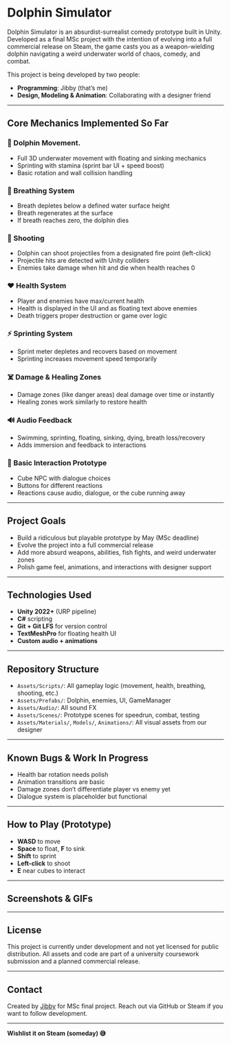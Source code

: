 # Dolphin Simulator

Dolphin Simulator is an absurdist-surrealist comedy prototype built in Unity. Developed as a final MSc project with the intention of evolving into a full commercial release on Steam, the game casts you as a weapon-wielding dolphin navigating a weird underwater world of chaos, comedy, and combat.

This project is being developed by two people:
- **Programming**: Jibby (that’s me)
- **Design, Modeling & Animation**: Collaborating with a designer friend

---

## Core Mechanics Implemented So Far

### 🐬 Dolphin Movement.
- Full 3D underwater movement with floating and sinking mechanics
- Sprinting with stamina (sprint bar UI + speed boost)
- Basic rotation and wall collision handling

### 🌊 Breathing System
- Breath depletes below a defined water surface height
- Breath regenerates at the surface
- If breath reaches zero, the dolphin dies

### 🚀 Shooting
- Dolphin can shoot projectiles from a designated fire point (left-click)
- Projectile hits are detected with Unity colliders
- Enemies take damage when hit and die when health reaches 0

### ❤️ Health System
- Player and enemies have max/current health
- Health is displayed in the UI and as floating text above enemies
- Death triggers proper destruction or game over logic

### ⚡ Sprinting System
- Sprint meter depletes and recovers based on movement
- Sprinting increases movement speed temporarily

### ☠️ Damage & Healing Zones
- Damage zones (like danger areas) deal damage over time or instantly
- Healing zones work similarly to restore health

### 🔊 Audio Feedback
- Swimming, sprinting, floating, sinking, dying, breath loss/recovery
- Adds immersion and feedback to interactions

### 💬 Basic Interaction Prototype
- Cube NPC with dialogue choices
- Buttons for different reactions
- Reactions cause audio, dialogue, or the cube running away

---

## Project Goals

- Build a ridiculous but playable prototype by May (MSc deadline)
- Evolve the project into a full commercial release
- Add more absurd weapons, abilities, fish fights, and weird underwater zones
- Polish game feel, animations, and interactions with designer support

---

## Technologies Used
- **Unity 2022+** (URP pipeline)
- **C#** scripting
- **Git + Git LFS** for version control
- **TextMeshPro** for floating health UI
- **Custom audio + animations**

---

## Repository Structure
- `Assets/Scripts/`: All gameplay logic (movement, health, breathing, shooting, etc.)
- `Assets/Prefabs/`: Dolphin, enemies, UI, GameManager
- `Assets/Audio/`: All sound FX
- `Assets/Scenes/`: Prototype scenes for speedrun, combat, testing
- `Assets/Materials/`, `Models/`, `Animations/`: All visual assets from our designer

---

## Known Bugs & Work In Progress
- Health bar rotation needs polish
- Animation transitions are basic
- Damage zones don’t differentiate player vs enemy yet
- Dialogue system is placeholder but functional

---

## How to Play (Prototype)
- **WASD** to move
- **Space** to float, **F** to sink
- **Shift** to sprint
- **Left-click** to shoot
- **E** near cubes to interact

---

## Screenshots & GIFs
<!-- Add your screenshots or GIFs here -->

---

## License
This project is currently under development and not yet licensed for public distribution. All assets and code are part of a university coursework submission and a planned commercial release.

---

## Contact
Created by [Jibby](https://github.com/Jibbyie) for MSc final project. Reach out via GitHub or Steam if you want to follow development.

---

**Wishlist it on Steam (someday) 😅**
